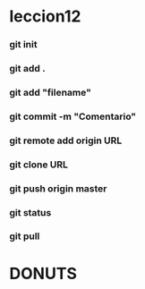 # leccion12
### git init
### git add .
### git add "filename"
### git commit -m "Comentario"
### git remote add origin URL
### git clone URL
### git push origin master
### git status
### git pull

# DONUTS
